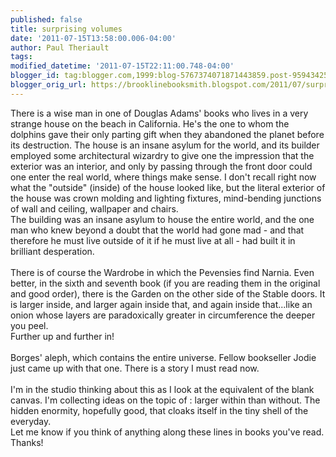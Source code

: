 ```yaml
---
published: false
title: surprising volumes
date: '2011-07-15T13:58:00.006-04:00'
author: Paul Theriault
tags: 
modified_datetime: '2011-07-15T22:11:00.748-04:00'
blogger_id: tag:blogger.com,1999:blog-5767374071871443859.post-95943425515214374
blogger_orig_url: https://brooklinebooksmith.blogspot.com/2011/07/surprising-volumes.html
---
```


<div>There is a wise man in one of Douglas Adams' books who lives in a very strange house on the beach in California. He's the one to whom the dolphins gave their only parting gift when they abandoned the planet before its destruction. The house is an insane asylum for the world, and its builder employed some architectural wizardry to give one the impression that the exterior was an interior, and only by passing through the front door could one enter the real world, where things make sense. I don't recall right now what the "outside" (inside) of the house looked like, but the literal exterior of the house was crown molding and lighting fixtures, mind-bending junctions of wall and ceiling, wallpaper and chairs.<br />The building was an insane asylum to house the entire world, and the one man who knew beyond a doubt that the world had gone mad - and that therefore he must live outside of it if he must live at all - had built it in brilliant desperation.<br /><br />There is of course the Wardrobe in which the Pevensies find Narnia. Even better, in the sixth and seventh book (if you are reading them in the original and good order), there is the Garden on the other side of the Stable doors. It is larger inside, and larger again inside that, and again inside that...like an onion whose layers are paradoxically greater in circumference the deeper you peel.<br />Further up and further in!<br /><br />Borges' aleph, which contains the entire universe. Fellow bookseller Jodie just came up with that one. There is a story I must read now.<br /><br />I'm in the studio thinking about this as I look at the equivalent of the blank canvas. I'm collecting ideas on the topic of : larger within than without. The hidden enormity, hopefully good, that cloaks itself in the tiny shell of the everyday. </div><div>Let me know if you think of anything along these lines in books you've read.<br />Thanks!</div>